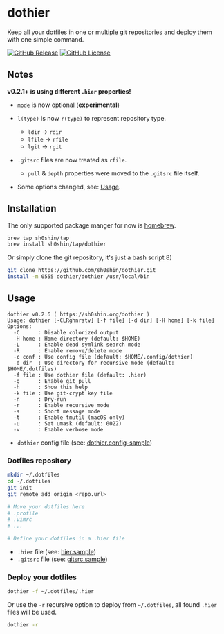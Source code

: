 # dothier
Keep all your dotfiles in one or multiple git repositories and deploy them with
one simple command.

[![GitHub Release](https://img.shields.io/github/v/release/sh0shin/dothier)](https://github.com/sh0shin/dothier/releases)
[![GitHub License](https://img.shields.io/github/license/sh0shin/dothier)](https://github.com/sh0shin/dothier/blob/master/LICENSE)

## Notes
**v0.2.1+ is using different `.hier` properties!**
 * `mode` is now optional (**experimental**)

 * `l(type)` is now `r(type)` to represent repository type.
   - `ldir` -> `rdir`
   - `lfile` -> `rfile`
   - `lgit` -> `rgit`

 * `.gitsrc` files are now treated as `rfile`.
   - `pull` & `depth` properties were moved to the `.gitsrc` file itself.

 * Some options changed, see: [Usage](#usage).

## Installation
The only supported package manger for now is [homebrew](https://brew.sh).
```sh
brew tap sh0shin/tap
brew install sh0shin/tap/dothier
```

Or simply clone the git repository, it's just a bash script 8)
```sh
git clone https://github.com/sh0shin/dothier.git
install -m 0555 dothier/dothier /usr/local/bin
```

## Usage
```
dothier v0.2.6 ( https://sh0shin.org/dothier )
Usage: dothier [-CLRghnrstv] [-f file] [-d dir] [-H home] [-k file]
Options:
  -C      : Disable colorized output
  -H home : Home directory (default: $HOME)
  -L      : Enable dead symlink search mode
  -R      : Enable remove/delete mode
  -c conf : Use config file (default: $HOME/.config/dothier)
  -d dir  : Use directory for recursive mode (default: $HOME/.dotfiles)
  -f file : Use dothier file (default: .hier)
  -g      : Enable git pull
  -h      : Show this help
  -k file : Use git-crypt key file
  -n      : Dry-run
  -r      : Enable recursive mode
  -s      : Short message mode
  -t      : Enable tmutil (macOS only)
  -u      : Set umask (default: 0022)
  -v      : Enable verbose mode
```

 * `dothier` config file (see: [dothier.config-sample](dothier.config-sample))

### Dotfiles repository
```sh
mkdir ~/.dotfiles
cd ~/.dotfiles
git init
git remote add origin <repo.url>

# Move your dotfiles here
# .profile
# .vimrc
# ...

# Define your dotfiles in a .hier file
```

 * `.hier` file (see: [hier.sample](hier.sample))
 * `.gitsrc` file (see: [gitsrc.sample](gitsrc.sample))

### Deploy your dotfiles
```sh
dothier -f ~/.dotfiles/.hier
```
Or use the `-r` recursive option to deploy from `~/.dotfiles`, all found `.hier` files will be used.
```sh
dothier -r
```
